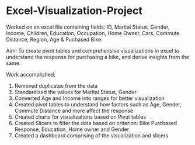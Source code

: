 # Excel-Visualization-Project

Worked on an excel file containing fields: ID, Marital Status, Gender, Income, Children, Education, Occupation, Home Owner, Cars, Commute Distance, Region, Age & Puchased Bike.

Aim: To create pivot tables and comprehensive visualizations in excel to understand the response for purchasing a bike, and derive insights from the same.

Work accomplished:
1. Removed duplicates from the data
2. Standardized the values for Marital Status, Gender
3. Converted Age and Income into ranges for better visualization
4. Created pivot tables to understand how factors such as Age, Gender, Commute Distance and more affect the response
5. Created charts for visualizations based on Pivot tables
6. Created Slicers to filter the data based on criterion: Bike Purchased Response, Education, Home owner and Gender
7. Created a dashboard comprising of the visualization and slicers
